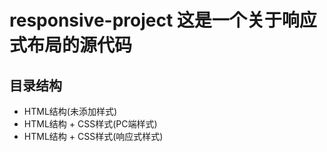 # responsive-project  这是一个关于响应式布局的源代码
## 目录结构
* HTML结构(未添加样式)
* HTML结构 + CSS样式(PC端样式)
* HTML结构 + CSS样式(响应式样式)

